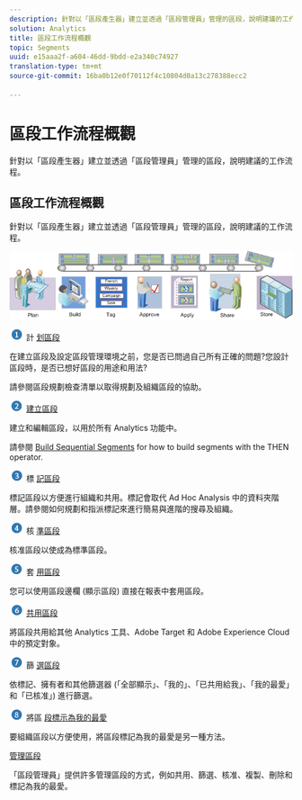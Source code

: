 ```yaml
---
description: 針對以「區段產生器」建立並透過「區段管理員」管理的區段，說明建議的工作流程。
solution: Analytics
title: 區段工作流程概觀
topic: Segments
uuid: e15aaa2f-a604-46dd-9bdd-e2a340c74927
translation-type: tm+mt
source-git-commit: 16ba0b12e0f70112f4c10804d0a13c278388ecc2

---
```



# 區段工作流程概觀

針對以「區段產生器」建立並透過「區段管理員」管理的區段，說明建議的工作流程。

## 區段工作流程概觀

針對以「區段產生器」建立並透過「區段管理員」管理的區段，說明建議的工作流程。

<!-- 

seg_workflow.xml

 -->

![](assets/seg_workflow.png)


![](assets/step1_icon.png) 計 [ 划區段](/help/components/c-segmentation/c-segmentation-workflow/seg-plan.md)

在建立區段及設定區段管理環境之前，您是否已問過自己所有正確的問題?您設計區段時，是否已想好區段的用途和用法?

請參閱區段規劃檢查清單以取得規劃及組織區段的協助。

![](assets/step2_icon.png) [建立區段](/help/components/c-segmentation/c-segmentation-workflow/seg-build.md)

建立和編輯區段，以用於所有 Analytics 功能中。

請參閱 [Build Sequential Segments](/help/components/c-segmentation/c-segmentation-workflow/seg-sequential-build.md) for how to build segments with the THEN operator.

![](assets/step3_icon.png) 標 [ 記區段](/help/components/c-segmentation/c-segmentation-workflow/seg-tag.md)

標記區段以方便進行組織和共用。標記會取代 Ad Hoc Analysis 中的資料夾階層。請參閱如何規劃和指派標記來進行簡易與進階的搜尋及組織。

![](assets/step4_icon.png) 核 [ 準區段](/help/components/c-segmentation/c-segmentation-workflow/seg-approve.md)

核准區段以使成為標準區段。

![](assets/step5_icon.png) 套 [ 用區段](/help/components/c-segmentation/c-segmentation-workflow/t-seg-apply.md)

您可以使用區段邊欄 (顯示區段) 直接在報表中套用區段。

![](assets/step6_icon.png) [ 共用區段](/help/components/c-segmentation/c-segmentation-workflow/t-seg-share.md)

將區段共用給其他 Analytics 工具、Adobe Target 和 Adobe Experience Cloud 中的預定對象。

![](assets/step7_icon.png) 篩 [ 選區段](/help/components/c-segmentation/c-segmentation-workflow/t-seg-filter.md)

依標記、擁有者和其他篩選器 (「全部顯示」、「我的」、「已共用給我」、「我的最愛」和「已核准」) 進行篩選。

![](assets/step8_icon.png) 將區 [ 段標示為我的最愛](/help/components/c-segmentation/c-segmentation-workflow/t-seg-favorite.md)

要組織區段以方便使用，將區段標記為我的最愛是另一種方法。

[管理區段](/help/components/c-segmentation/c-segmentation-workflow/seg-manage.md)

「區段管理員」提供許多管理區段的方式，例如共用、篩選、核准、複製、刪除和標記為我的最愛。
